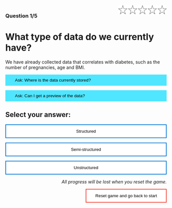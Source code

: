 <style>
.button  {
  color: black;
  width: 100%;
  padding: 8px 28px;
  background-color: #50E6FF;
  transition-duration: 0.4s;
  text-align: left;
  border: 2px solid #50E6FF;
}
.button:hover  {
  background-color: #0078D4;
  color: white; 
  border: 2px solid #0078D4;
}
.answerbutton  {
  border: none;
  color: black;
  width: 100%;
  padding: 12px 28px;
  background-color: white;
  border: 2px solid #0078D4;
  transition-duration: 0.4s;
}
.answerbutton:hover  {
  background-color: #0078D4;
  color: white; 
  border: 2px solid #0078D4;
}
.resetbutton  {
  border: none;
  color: black;
  float: right;
  padding: 12px 28px;
  background-color: white;
  border: 2px solid #f44336;
  transition-duration: 0.4s;
}
.resetbutton:hover  {
  background-color: #f44336;
  color: white; 
  border: 2px solid #f44336;
}
</style>

<img style="float: right;width:30%;" src="./media/0-points.png">

### Question 1/5

# What type of data do we currently have?

We have already collected data that correlates with diabetes, such as the number of pregnancies, age and BMI.

<button class="button" onclick="document.getElementById('id01').style.display='block'">Ask: Where is the data currently stored?</button>

<div id="id01" style="display:none;">
  <p>The data is stored in a patient database.</p>
</div>

<button class="button" onclick="document.getElementById('id02').style.display='block'">Ask: Can I get a preview of the data?</button>

<div id="id02" class="panel" style="display:none;">
  <p>If we open the file, the first few rows of data like this:
<code>
PatientID,Pregnancies,PlasmaGlucose,DiastolicBloodPressure,TricepsThickness,SerumInsulin,BMI,DiabetesPedigree,Age,Diabetic
1354778,0,171,80,34,23,43.50972593,1.213191354,21,0
1147438,8,92,93,47,36,21.24057571,0.158364981,23,0
1640031,7,115,47,52,35,41.51152348,0.079018568,23,0
1883350,9,103,78,25,304,29.58219193,1.282869847,43,1
</code></p>
</div>

## Select your answer:

<button class="answerbutton" onclick="window.location.href='02A';">Structured</button>

<button class="answerbutton" onclick="window.location.href='02B';">Semi-structured</button>

<button class="answerbutton" onclick="window.location.href='02B';">Unstructured</button>

<p style="text-align:right;"><i>All progress will be lost when you reset the game.</i></p>

<button class="resetbutton" onclick="window.location.href='../start-01-data';">Reset game and go back to start</button>


